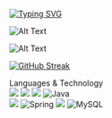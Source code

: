 
[![Typing SVG](https://readme-typing-svg.demolab.com/?lines=Greetings,+my+name+is+Danny!;and+I+am+a+Software+Developer!;Thank+you+for+stopping+by+:3)](https://git.io/typing-svg)

<!-- Anime typing -->
![Alt Text](https://media.giphy.com/media/wv1RNuvWMjQ10bzExO/giphy.gif) 
<!-- Ninja Turtle  -->
<!-- ![Alt Text](https://media.giphy.com/media/cFdHXXm5GhJsc/giphy.gif) -->
<!-- ELMO -->
<!-- ![Alt Text](https://media.giphy.com/media/P7JmDW7IkB7TW/giphy.gif)
<!-- Fire -->
![Alt Text](https://media.giphy.com/media/mCRJDo24UvJMA/giphy.gif)


<!-- GITHUB STREAKS-->
[![GitHub Streak](https://streak-stats.demolab.com?user=nightzillla&theme=tokyonight&hide_border=true)](https://git.io/streak-stats)

Languages & Technology<br>
<img src="https://img.shields.io/badge/HTML5-E34F26?style=for-the-badge&logo=html5&logoColor=white"/>
<img src="https://img.shields.io/badge/CSS3-1572B6?style=for-the-badge&logo=css3&logoColor=white"/>
<img src="https://img.shields.io/badge/JavaScript-323330?style=for-the-badge&logo=javascript&logoColor=F7DF1E"/>
![Java](https://img.shields.io/badge/java-%23ED8B00.svg?style=for-the-badge&logo=java&logoColor=white)<br>
<img src="https://img.shields.io/badge/Adobe%20Photoshop-31A8FF?style=for-the-badge&logo=Adobe%20Photoshop&logoColor=black"/>
![Spring](https://img.shields.io/badge/spring-%236DB33F.svg?style=for-the-badge&logo=spring&logoColor=white)
<img src="https://img.shields.io/badge/firebase-ffca28?style=for-the-badge&logo=firebase&logoColor=black"/>
![MySQL](https://img.shields.io/badge/mysql-%2300f.svg?style=for-the-badge&logo=mysql&logoColor=white)


<!-- <a href="https://www.linkedin.com/in/danny-nguyen-nightzillla/" rel="nofollow">
    <img src="https://camo.githubusercontent.com/a493f6833f99fb3c85788d6d9305e6b7a42b838e5ee5d138fd9a8214a7e77472/68747470733a2f2f696d672e736869656c64732e696f2f62616467652f6c696e6b6564696e2d2532333030373742352e7376673f267374796c653d666f722d7468652d6261646765266c6f676f3d6c696e6b6564696e266c6f676f436f6c6f723d7768697465" data-canonical-src="https://img.shields.io/badge/linkedin-%230077B5.svg?&amp;style=for-the-badge&amp;logo=linkedin&amp;logoColor=white" style="max-width: 100%;">
  </a> -->

